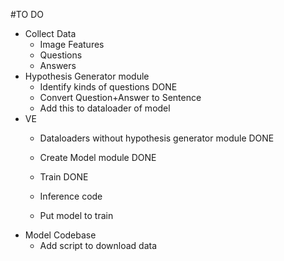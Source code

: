 #TO DO
* Collect Data
    - Image Features
    - Questions
    - Answers
* Hypothesis Generator module
    - Identify kinds of questions DONE
    - Convert Question+Answer to Sentence
    - Add this to dataloader of model
* VE
    - Dataloaders without hypothesis generator module DONE
    - Create Model module DONE
    - Train DONE
    - Inference code


    - Put model to train
* Model Codebase
    - Add script to download data
